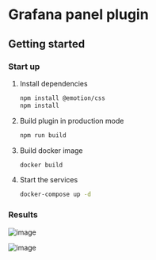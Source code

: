 # Grafana panel plugin

## Getting started

### Start up

1. Install dependencies

   ```bash
   npm install @emotion/css
   npm install
   ```

2. Build plugin in production mode

   ```bash
   npm run build
   ```


3. Build docker image

   ```bash
   docker build
   ```

4. Start the services
    ```bash
   docker-compose up -d
   ```


### Results
![image](https://github.com/user-attachments/assets/af6887d6-429f-46f9-9978-2c86e611e0e4)

![image](https://github.com/user-attachments/assets/67916825-5876-4903-bb31-102006093816)

